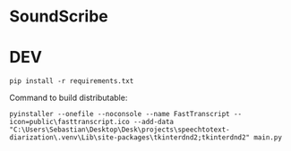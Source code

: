 # SoundScribe

# DEV

`pip install -r requirements.txt`

Command to build distributable:

`pyinstaller --onefile --noconsole --name FastTranscript --icon=public\fasttranscript.ico --add-data "C:\Users\Sebastian\Desktop\Desk\projects\speechtotext-diarization\.venv\Lib\site-packages\tkinterdnd2;tkinterdnd2" main.py`


